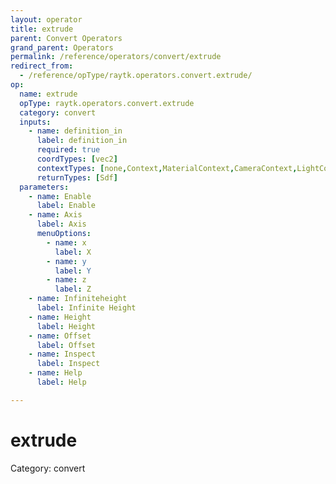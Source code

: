 ```yaml
---
layout: operator
title: extrude
parent: Convert Operators
grand_parent: Operators
permalink: /reference/operators/convert/extrude
redirect_from:
  - /reference/opType/raytk.operators.convert.extrude/
op:
  name: extrude
  opType: raytk.operators.convert.extrude
  category: convert
  inputs:
    - name: definition_in
      label: definition_in
      required: true
      coordTypes: [vec2]
      contextTypes: [none,Context,MaterialContext,CameraContext,LightContext,RayContext]
      returnTypes: [Sdf]
  parameters:
    - name: Enable
      label: Enable
    - name: Axis
      label: Axis
      menuOptions:
        - name: x
          label: X
        - name: y
          label: Y
        - name: z
          label: Z
    - name: Infiniteheight
      label: Infinite Height
    - name: Height
      label: Height
    - name: Offset
      label: Offset
    - name: Inspect
      label: Inspect
    - name: Help
      label: Help

---
```


# extrude

Category: convert


